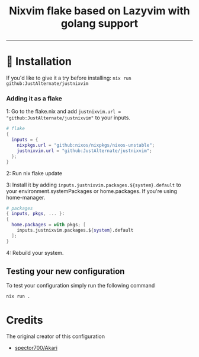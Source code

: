 # <p align=center>Nixvim flake based on Lazyvim with golang support</p>

---

# 🔨 Installation

If you'd like to give it a try before installing: `nix run github:JustAlternate/justnixvim`

### Adding it as a flake

1: Go to the flake.nix and add `justnixvim.url = "github:JustAlternate/justnixvim"` to your inputs.

```nix
# flake
{
  inputs = {
    nixpkgs.url = "github:nixos/nixpkgs/nixos-unstable";
    justnixvim.url = "github:JustAlternate/justnixvim";
  };
}
```
2: Run nix flake update

3: Install it by adding `inputs.justnixvim.packages.${system}.default` to your environment.systemPackages or home.packages. If you're using home-manager.

```nix
# packages
{ inputs, pkgs, ... }:
{
  home.packages = with pkgs; [
    inputs.justnixvim.packages.${system}.default
  ];
}
```

4: Rebuild your system.

## Testing your new configuration

To test your configuration simply run the following command

```
nix run .
```

# Credits
The original creator of this configuration

- [spector700/Akari](https://github.com/spector700/Akari)
